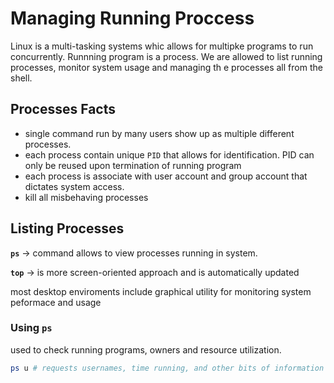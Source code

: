 # Managing Running Proccess

Linux is a multi-tasking systems whic allows for multipke programs to run concurrently. Runnning program is a process. We are allowed to list running processes, monitor system usage and managing th e processes all from the shell. 

## Processes Facts

- single command run by many users show up as multiple different processes. 
- each process contain unique `PID` that allows for identification. PID can only be reused upon termination of running program
- each process is associate with user account and group account that dictates system access. 
- kill all misbehaving processes

## Listing Processes

**`ps`** -> command allows to view processes running in system. 

**`top`** -> is more screen-oriented approach and is automatically updated

most desktop enviroments include graphical utility for monitoring system peformace and usage

### Using `ps`

used to check running programs, owners and resource utilization. 

```bash
ps u # requests usernames, time running, and other bits of information
```

